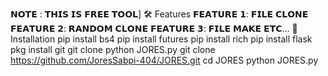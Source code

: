 𝗡𝗢𝗧𝗘 : 𝗧𝗛𝗜𝗦 𝗜𝗦 𝗙𝗥𝗘𝗘 𝗧𝗢𝗢𝗟]
🛠️ Features
𝗙𝗘𝗔𝗧𝗨𝗥𝗘 𝟭: 𝗙𝗜𝗟𝗘 𝗖𝗟𝗢𝗡𝗘
𝗙𝗘𝗔𝗧𝗨𝗥𝗘 𝟮: 𝗥𝗔𝗡𝗗𝗢𝗠 𝗖𝗟𝗢𝗡𝗘
𝗙𝗘𝗔𝗧𝗨𝗥𝗘 𝟯: 𝗙𝗜𝗟𝗘 𝗠𝗔𝗞𝗘 𝗘𝗧𝗖...
🚀 Installation
pip install bs4
pip install futures
pip install rich
pip install flask
pkg install git
git clone 
python JORES.py
git clone https://github.com/JoresSabpi-404/JORES.git
cd JORES
python JORES.py
